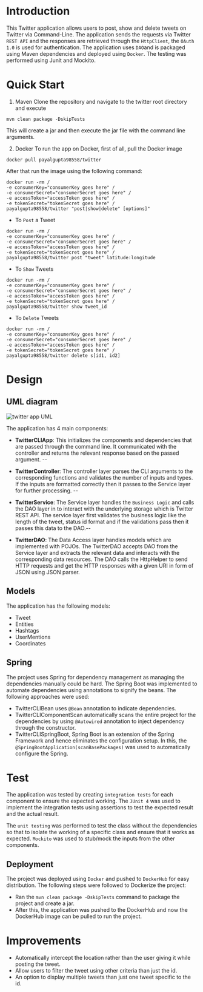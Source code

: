 # Introduction

This Twitter application allows users to post, show and delete tweets on
Twitter via Command-Line. The application sends the requests via Twitter
`REST API` and the responses are retrieved through the `HttpClient`, the `OAuth
1.0` is used for authentication. The application uses `DAO`and is packaged using Maven
dependencies and deployed using `Docker`. The testing was performed using Junit and Mockito.


# Quick Start

1. Maven
   Clone the repository and navigate to the twitter root directory and execute
```
mvn clean package -DskipTests
```
This will create a jar and then execute the jar file with the command line arguments.

2. Docker
   To run the app on Docker, first of all, pull the Docker image

```
docker pull payalgupta98558/twitter
```

After that run the image using the following command:
```
docker run -rm /
-e consumerKey="consumerKey goes here" /
-e consumerSecret="consumerSecret goes here" /
-e accessToken="accessToken goes here" /
-e tokenSecret="tokenSecret goes here" /
payalgupta98558/twitter "post|show|delete" [options]"
```

- To `Post` a Tweet
```
docker run -rm /
-e consumerKey="consumerKey goes here" /
-e consumerSecret="consumerSecret goes here" /
-e accessToken="accessToken goes here" /
-e tokenSecret="tokenSecret goes here" /
payalgupta98558/twitter post "tweet" latitude:longitude
```

- To `Show` Tweets
```
docker run -rm /
-e consumerKey="consumerKey goes here" /
-e consumerSecret="consumerSecret goes here" /
-e accessToken="accessToken goes here" /
-e tokenSecret="tokenSecret goes here" /
payalgupta98558/twitter show tweet_id
```
- To `Delete` Tweets
```
docker run -rm /
-e consumerKey="consumerKey goes here" /
-e consumerSecret="consumerSecret goes here" /
-e accessToken="accessToken goes here" /
-e tokenSecret="tokenSecret goes here" /
payalgupta98558/twitter delete s[id1, id2]
```


# Design
## UML diagram
![twitter app UML](https://github.com/jarviscanada/jarvis_data_eng_PayalGupta/tree/develop/core_java/twitter/assets/twitter_app_UML.png)

The application has 4 main components:
- **TwitterCLIApp**:
  This initializes the components and dependencies that are passed through the
  command line. It communicated with the controller and returns the relevant response
  based on the passed argument. --


- **TwitterController**:
  The controller layer parses the CLI arguments to the corresponding functions and
  validates the number of inputs and types. If the inputs are formatted correctly then
  it passes to the Service layer for further processing. --


- **TwitterService**:
  The Service layer handles the `Business Logic` and calls the DAO layer in to interact with the
  underlying storage which is Twitter REST API. The service layer first validates the business logic
  like the length of the tweet, status id format and if the validations pass then it passes this data
  to the DAO.--


- **TwitterDAO**:
  The Data Access layer handles models which are implemented with POJOs. The TwitterDAO
  accepts DAO from the Service layer and extracts the relevant data and interacts with
  the corresponding data resources. The DAO calls the HttpHelper to send HTTP requests and get the HTTP responses with a given URI in form of JSON using JSON parser.

## Models
The application has the following models:
- Tweet
- Entities
- Hashtags
- UserMentions
- Coordinates

## Spring
The project uses Spring for dependency management as managing the dependencies manually could be hard.
The Spring Boot was implemented to automate dependencies using annotations to signify the beans. The
following approaches were used:
- TwitterCLIBean uses `@Bean` annotation to indicate dependencies.
- TwitterCLIComponentScan automatically scans the entire project for the dependencies by using
  `@Autowired` annotation to inject dependency through the constructor.
- TwitterCLISpringBoot, Spring Boot is an extension of the Spring Framework and hence eliminates the configuration setup. In this, the `@SpringBootApplication(scanBasePackages)` was used to automatically configure the Spring.

# Test
The application was tested by creating `integration tests` for each component to ensure
the expected working. The `JUnit 4` was used to implement the integration tests using assertions to
test the expected result and the actual result.

The `unit testing` was performed to test the class without the dependencies so that to isolate the
working of a specific class and ensure that it works as expected. `Mockito` was used to stub/mock the
inputs from the other components.

## Deployment
The project was deployed using `Docker` and pushed to `DockerHub` for easy distribution. The following
steps were followed to Dockerize the project:
- Ran the `mvn clean package -DskipTests` command to package the project and create a jar.
- After this, the application was pushed to the DockerHub and now the DockerHub image can be pulled
  to run the project.

# Improvements
- Automatically intercept the location rather than the user giving it while posting the tweet.
- Allow users to filter the tweet using other criteria than just the id.
- An option to display multiple tweets than just one tweet specific to the id.
